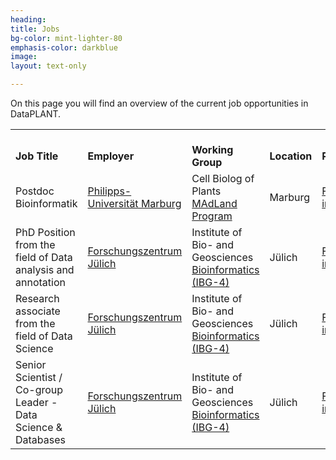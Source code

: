 ```yaml
---
heading: 
title: Jobs
bg-color: mint-lighter-80
emphasis-color: darkblue
image:
layout: text-only

--- 
```


On this page you will find an overview of the current job opportunities in DataPLANT.

<table>
<tr>
    <td><br><b>Job Title</b></td>
    <td><br><b>Employer</b></td>
    <td><br><b>Working Group</b></td>
    <td><br><b>Location</b></td>
    <td><br><b>Profile</b></td>
</tr>
<tr>
    <td>Postdoc Bioinformatik</td>
    <td><a href="https://www.uni-marburg.de/de">Philipps-Universität Marburg</a></td>
    <td>Cell Biolog of Plants<br><a href="http://madland.science/">MAdLand Program</a></td>
    <td>Marburg</td>
    <td><a href="https://www.uni-marburg.de/de/universitaet/administration/verwaltung/dezernat2/personalabteilung/bewerber/stellen/wissenschaftliche-stellen/fb17-0002-wmz-210122.pdf">Further information</a></td>
</tr>
<tr>
    <td>PhD Position from the field of Data analysis and annotation</td>
    <td><a href="https://fz-juelich.de/portal/DE/Home/home_node.html;jsessionid=22D52EF73DCF685AFEDE01855B133834">Forschungszentrum Jülich</a></td>
    <td>Institute of Bio- and Geosciences<br><a href="https://fz-juelich.de/ibg/ibg-4/EN/Home/home_node.html;jsessionid=22D52EF73DCF685AFEDE01855B133834">Bioinformatics (IBG-4)</a></td>
    <td>Jülich</td>
    <td><a href="https://fz-juelich.de/SharedDocs/Stellenangebote/_common/dna/2021D-206-EN-IBG-4.html?nn=2694400">Further information</a></td>
</tr>
<tr>
    <td>Research associate from the field of Data Science</td>
    <td><a href="https://fz-juelich.de/portal/DE/Home/home_node.html;jsessionid=22D52EF73DCF685AFEDE01855B133834">Forschungszentrum Jülich</a></td>
    <td>Institute of Bio- and Geosciences<br><a href="https://fz-juelich.de/ibg/ibg-4/EN/Home/home_node.html;jsessionid=22D52EF73DCF685AFEDE01855B133834">Bioinformatics (IBG-4)</a></td>
    <td>Jülich</td>
    <td><a href="https://fz-juelich.de/SharedDocs/Stellenangebote/_common/dna/2021-479-EN-IBG-4.html?nn=2694400">Further information</a></td>
</tr>
<tr>
    <td>Senior Scientist / Co-group Leader - Data Science & Databases</td>
    <td><a href="https://fz-juelich.de/portal/DE/Home/home_node.html;jsessionid=22D52EF73DCF685AFEDE01855B133834">Forschungszentrum Jülich</a></td>
    <td>Institute of Bio- and Geosciences<br><a href="https://fz-juelich.de/ibg/ibg-4/EN/Home/home_node.html;jsessionid=22D52EF73DCF685AFEDE01855B133834">Bioinformatics (IBG-4)</a></td>
    <td>Jülich</td>
    <td><a href="https://fz-juelich.de/SharedDocs/Stellenangebote/_common/dna/2021-478-EN-IBG-4.html?nn=2694400">Further information</a></td>
</tr>
</table>

